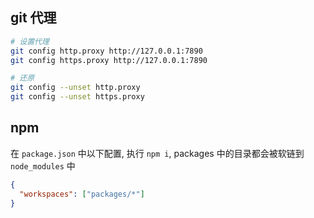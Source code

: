 ## git 代理

```sh
# 设置代理
git config http.proxy http://127.0.0.1:7890
git config https.proxy http://127.0.0.1:7890

# 还原
git config --unset http.proxy
git config --unset https.proxy
```

## npm

在 `package.json` 中以下配置, 执行 `npm i`, packages 中的目录都会被软链到 `node_modules` 中

```json
{
  "workspaces": ["packages/*"]
}
```
